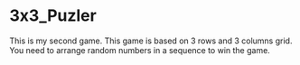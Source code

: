# 3x3_Puzler
This is my second game. This game is based on 3 rows and 3 columns grid. You need to arrange random numbers in a sequence to win the game.
